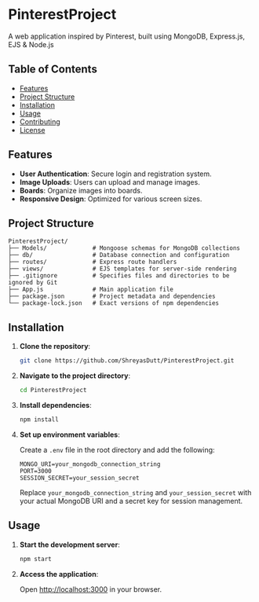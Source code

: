 # PinterestProject

A web application inspired by Pinterest, built using MongoDB, Express.js, EJS & Node.js

## Table of Contents

- [Features](#features)
- [Project Structure](#project-structure)
- [Installation](#installation)
- [Usage](#usage)
- [Contributing](#contributing)
- [License](#license)

## Features

- **User Authentication**: Secure login and registration system.
- **Image Uploads**: Users can upload and manage images.
- **Boards**: Organize images into boards.
- **Responsive Design**: Optimized for various screen sizes.

## Project Structure

```
PinterestProject/
├── Models/             # Mongoose schemas for MongoDB collections
├── db/                 # Database connection and configuration
├── routes/             # Express route handlers
├── views/              # EJS templates for server-side rendering
├── .gitignore          # Specifies files and directories to be ignored by Git
├── App.js              # Main application file
├── package.json        # Project metadata and dependencies
└── package-lock.json   # Exact versions of npm dependencies
```

## Installation

1. **Clone the repository**:

   ```sh
   git clone https://github.com/ShreyasDutt/PinterestProject.git
   ```

2. **Navigate to the project directory**:

   ```sh
   cd PinterestProject
   ```

3. **Install dependencies**:

   ```sh
   npm install
   ```

4. **Set up environment variables**:

   Create a `.env` file in the root directory and add the following:

   ```env
   MONGO_URI=your_mongodb_connection_string
   PORT=3000
   SESSION_SECRET=your_session_secret
   ```

   Replace `your_mongodb_connection_string` and `your_session_secret` with your actual MongoDB URI and a secret key for session management.

## Usage

1. **Start the development server**:

   ```sh
   npm start
   ```

2. **Access the application**:

   Open [http://localhost:3000](http://localhost:3000) in your browser.


